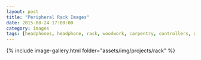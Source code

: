 ```yaml
---
layout: post
title: "Peripheral Rack Images"
date: 2015-08-24 17:00:00
category: images
tags: [headphones, headphone, rack, woodwork, carpentry, controllers, gaming]
---
```




 {% include image-gallery.html folder="assets/img/projects/rack" %}

